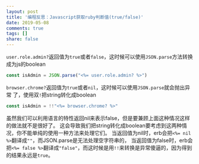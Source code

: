 ```yaml
---
layout: post
title: '编程反思：Javascript获取ruby判断值(true/false)'
date: 2019-05-08
comments: true
tags: []
share: false
---
```

`user.role.admin?`返回值为`true`或者`false`，这时候可以使用`JSON.parse`方法转换成为js的boolean

```js
const isAdmin = JSON.parse("<%= user.role.admin? %>")
```

`browser.chrome?`返回值为`true`或者`nil`，这时候可以使用`JSON.parse`就会抛出异常
了，使用双`!`把string转化成boolean

```js
const isAdmin = !!"<%= browser.chrome? %>"
```

虽然我们可以利用语言的特性返回nil来表示false，但是要兼顾上面这种情况这样的做法就不是很好了。
这会导致我们把string转化成boolean要考虑到这两种情况，你不能单纯的使用一种方法来处理它们。
当返回值为nil时，erb会把`<%= nil %>`翻译成`""`，而JSON.parse是无法处理空字符串的，
当返回值为false时，erb会把`<%= false %>`翻译成`"false"`，而这时候是用`!!`来转换是异常傻逼的，因为得到的结果永远是`true`。

